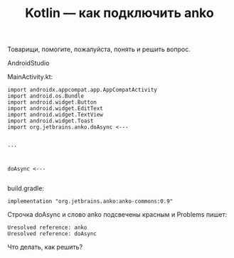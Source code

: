 ﻿---
title: "Kotlin — как подключить anko"
se.owner.user_id: 422849
se.owner.display_name: "Paul Manik"
se.owner.link: "https://ru.meta.stackoverflow.com/users/422849/paul-manik"
se.link: "https://ru.meta.stackoverflow.com/questions/11895/kotlin-%d0%ba%d0%b0%d0%ba-%d0%bf%d0%be%d0%b4%d0%ba%d0%bb%d1%8e%d1%87%d0%b8%d1%82%d1%8c-anko"
se.question_id: 11895
se.post_type: question
---
<p>Товарищи, помогите, пожалуйста, понять и решить вопрос.</p>
<p>AndroidStudio</p>
<p>MainActivity.kt:</p>
<pre><code>import androidx.appcompat.app.AppCompatActivity
import android.os.Bundle
import android.widget.Button
import android.widget.EditText
import android.widget.TextView
import android.widget.Toast
import org.jetbrains.anko.doAsync &lt;---

...

doAsync &lt;---
</code></pre>
<p>build.gradle:</p>
<pre><code>implementation &quot;org.jetbrains.anko:anko-commons:0.9&quot;
</code></pre>
<p>Строчка doAsync и слово anko подсвечены красным и Problems пишет:</p>
<pre><code>Uresolved reference: anko
Uresolved reference: doAsync
</code></pre>
<p>Что делать, как решить?</p>
